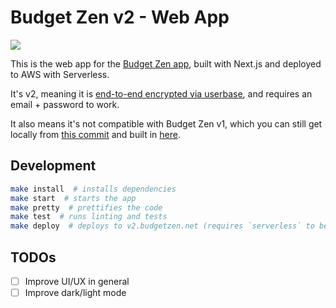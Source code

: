 # Budget Zen v2 - Web App

[![](https://github.com/BrunoBernardino/budgetzen-web/workflows/Run%20Tests/badge.svg)](https://github.com/BrunoBernardino/budgetzen-web/actions?workflow=Run+Tests)

This is the web app for the [Budget Zen app](https://budgetzen.net), built with Next.js and deployed to AWS with Serverless.

It's v2, meaning it is [end-to-end encrypted via userbase](https://userbase.com), and requires an email + password to work.

It also means it's not compatible with Budget Zen v1, which you can still get locally from [this commit](https://github.com/BrunoBernardino/budgetzen-web/tree/397d625469b7dfd8d1968c847b32e607ee7c8ee9) and built in [here](https://v1.budgetzen.net).

## Development

```bash
make install  # installs dependencies
make start  # starts the app
make pretty  # prettifies the code
make test  # runs linting and tests
make deploy  # deploys to v2.budgetzen.net (requires `serverless` to be installed globally)
```

## TODOs

- [ ] Improve UI/UX in general
- [ ] Improve dark/light mode
